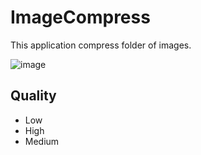 # ImageCompress
This application compress folder of images.

![image](https://user-images.githubusercontent.com/51339282/159437870-774fa858-c3ce-4e0c-9bab-ccb15f6cea73.png)

## Quality
 - Low 
 - High
 - Medium

